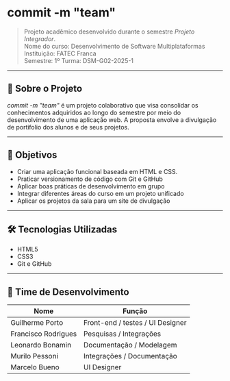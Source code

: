 # commit -m "team"

> Projeto acadêmico desenvolvido durante o semestre *Projeto Integrador*.  
> Nome do curso: Desenvolvimento de Software Multiplataformas  
> Instituição: FATEC Franca  
> Semestre: 1º
> Turma: DSM-G02-2025-1

---

## 🧠 Sobre o Projeto

*commit -m "team"* é um projeto colaborativo que visa consolidar os conhecimentos adquiridos ao longo do semestre por meio do desenvolvimento de uma aplicação web. A proposta envolve a divulgação de portifolio dos alunos e de seus projetos.

---

## 🎯 Objetivos

- Criar uma aplicação funcional baseada em HTML e CSS.
- Praticar versionamento de código com Git e GitHub
- Aplicar boas práticas de desenvolvimento em grupo
- Integrar diferentes áreas do curso em um projeto unificado
- Aplicar os projetos da sala para um site de divulgação

---

## 🛠 Tecnologias Utilizadas

- HTML5
- CSS3
- Git e GitHub

---

## 👥 Time de Desenvolvimento

| Nome                | Função                              |
|---------------------|-------------------------------------|
| Guilherme Porto     |   Front-end / testes / UI Designer  |
| Francisco Rodrigues |       Pesquisas  / Integrações      |
| Leonardo Bonamin    |      Documentação / Modelagem       |
| Murilo Pessoni      |      Integrações / Documentação     |
| Marcelo Bueno       |             UI Designer             |
